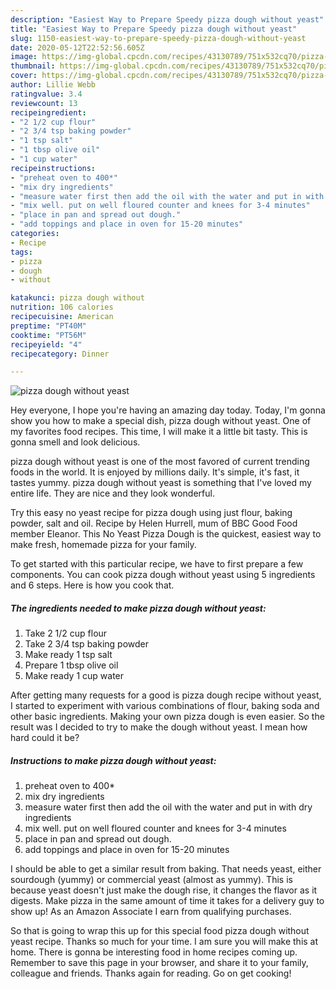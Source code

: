 ```yaml
---
description: "Easiest Way to Prepare Speedy pizza dough without yeast"
title: "Easiest Way to Prepare Speedy pizza dough without yeast"
slug: 1150-easiest-way-to-prepare-speedy-pizza-dough-without-yeast
date: 2020-05-12T22:52:56.605Z
image: https://img-global.cpcdn.com/recipes/43130789/751x532cq70/pizza-dough-without-yeast-recipe-main-photo.jpg
thumbnail: https://img-global.cpcdn.com/recipes/43130789/751x532cq70/pizza-dough-without-yeast-recipe-main-photo.jpg
cover: https://img-global.cpcdn.com/recipes/43130789/751x532cq70/pizza-dough-without-yeast-recipe-main-photo.jpg
author: Lillie Webb
ratingvalue: 3.4
reviewcount: 13
recipeingredient:
- "2 1/2 cup flour"
- "2 3/4 tsp baking powder"
- "1 tsp salt"
- "1 tbsp olive oil"
- "1 cup water"
recipeinstructions:
- "preheat oven to 400*"
- "mix dry ingredients"
- "measure water first then add the oil with the water and put in with dry ingredients"
- "mix well. put on well floured counter and knees for 3-4 minutes"
- "place in pan and spread out dough."
- "add toppings and place in oven for 15-20 minutes"
categories:
- Recipe
tags:
- pizza
- dough
- without

katakunci: pizza dough without 
nutrition: 106 calories
recipecuisine: American
preptime: "PT40M"
cooktime: "PT56M"
recipeyield: "4"
recipecategory: Dinner

---
```



![pizza dough without yeast](https://img-global.cpcdn.com/recipes/43130789/751x532cq70/pizza-dough-without-yeast-recipe-main-photo.jpg)

Hey everyone, I hope you're having an amazing day today. Today, I'm gonna show you how to make a special dish, pizza dough without yeast. One of my favorites food recipes. This time, I will make it a little bit tasty. This is gonna smell and look delicious.

pizza dough without yeast is one of the most favored of current trending foods in the world. It is enjoyed by millions daily. It's simple, it's fast, it tastes yummy. pizza dough without yeast is something that I've loved my entire life. They are nice and they look wonderful.

Try this easy no yeast recipe for pizza dough using just flour, baking powder, salt and oil. Recipe by Helen Hurrell, mum of BBC Good Food member Eleanor. This No Yeast Pizza Dough is the quickest, easiest way to make fresh, homemade pizza for your family.


To get started with this particular recipe, we have to first prepare a few components. You can cook pizza dough without yeast using 5 ingredients and 6 steps. Here is how you cook that.

<!--inarticleads1-->

##### The ingredients needed to make pizza dough without yeast:

1. Take 2 1/2 cup flour
1. Take 2 3/4 tsp baking powder
1. Make ready 1 tsp salt
1. Prepare 1 tbsp olive oil
1. Make ready 1 cup water


After getting many requests for a good is pizza dough recipe without yeast, I started to experiment with various combinations of flour, baking soda and other basic ingredients. Making your own pizza dough is even easier. So the result was I decided to try to make the dough without yeast. I mean how hard could it be? 

<!--inarticleads2-->

##### Instructions to make pizza dough without yeast:

1. preheat oven to 400*
1. mix dry ingredients
1. measure water first then add the oil with the water and put in with dry ingredients
1. mix well. put on well floured counter and knees for 3-4 minutes
1. place in pan and spread out dough.
1. add toppings and place in oven for 15-20 minutes


I should be able to get a similar result from baking. That needs yeast, either sourdough (yummy) or commercial yeast (almost as yummy). This is because yeast doesn&#39;t just make the dough rise, it changes the flavor as it digests. Make pizza in the same amount of time it takes for a delivery guy to show up! As an Amazon Associate I earn from qualifying purchases. 

So that is going to wrap this up for this special food pizza dough without yeast recipe. Thanks so much for your time. I am sure you will make this at home. There is gonna be interesting food in home recipes coming up. Remember to save this page in your browser, and share it to your family, colleague and friends. Thanks again for reading. Go on get cooking!
